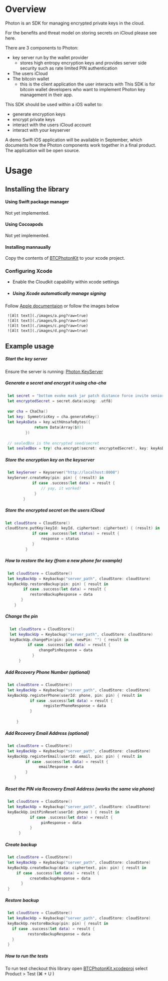 # Overview
Photon is an SDK for managing encrypted private keys in the cloud.

For the benefits and threat model on storing secrets on iCloud please see here.

There are 3 components to Photon:
- key server run by the wallet provider
    - stores high entropy encryption keys and provides server side security such as rate limited PIN authentication
- The users iCloud
- The bitcoin wallet
    - this is the client application the user interacts with
This SDK is for bitcoin wallet developers who want to implement Photon key management in their app.

This SDK should be used within a iOS wallet to:
- generate encryption keys
- encrypt private keys
- interact with the users iCloud account
- interact with your keyserver

A demo Swift iOS application will be available in September, which documents how the Photon components work together in a final product. The application will be open source.

# Usage
## Installing the library

#### Using Swift package manager
Not yet implemented.

#### Using Cocoapods
Not yet implemented.

#### Installing mannaually
Copy the contents of [BTCPhotonKit](./BTCPhotonKit) to your xcode project.

### Configuring Xcode
* Enable the Cloudkit capability within xcode settings

* ##### Using Xcode automatically manage signing
Follow [Apple documentaion](https://developer.apple.com/documentation/cloudkit/enabling_cloudkit_in_your_app) or follow the images below
     
     ![Alt text](./images/a.png?raw=true)
     ![Alt text](./images/b.png?raw=true)
     ![Alt text](./images/c.png?raw=true)
     ![Alt text](./images/d.png?raw=true)

## Example usage

##### Start the key server 
Ensure the server is running: [Photon KeyServer](https://github.com/photon-sdk/photon-keyserver)

##### Generate a secret and encrypt it using cha-cha
```swift
 let secret = "bottom evoke mask jar patch distance force invite senior soccer allow youth normal beauty joke live rebel charge merge episode abandon donor screen video"
 let encryptedSecret = secret.data(using: .utf8)
 
 var cha = ChaCha()
 let key: SymmetricKey = cha.generateKey()
 let keyAsData = key.withUnsafeBytes({
             return Data(Array($0))
         })
 
 // sealedBox is the encrypted seed/secret
 let sealedBox = try! cha.encrypt(secret: encryptedSecret!, key: keyAsData)
```
##### Store the encryption key on the keyserver
```swift
 let keyServer = Keyserver("http://localhost:8000")
 keyServer.createKey(pin: pin) { (result) in
            if case .success(let data) = result {
                // yay, it worked!
             }
        }
```
##### Store the encrypted secret on the users iCloud
```swift
let cloudStore = CloudStore()
cloudStore.putKey(keyId: keyId, ciphertext: ciphertext) { (result) in
            if case .success(let status) = result {
                response = status
            }
         }

```
##### How to restore the key (from a new phone for example)
```swift
 let cloudStore = CloudStore()
 let keyBackUp = Keybackup("server_path", cloudStore: cloudStore)
 keyBackUp.restoreBackup(pin: pin) { result in
        if case .success(let data) = result {
           restoreBackupResponse = data
       }
    }

```

##### Change the pin
```swift
  let cloudStore = CloudStore()
  let keyBackUp = Keybackup("server_path", cloudStore: cloudStore)
  keyBackUp.changePin(pin: pin, newPin: "") { result in
          if case .success(let data) = result {
               changePinResponse = data
            }
      }

```
##### Add Recovery Phone Number (optional)
```swift
 let cloudStore = CloudStore()
 let keyBackUp = Keybackup("server_path", cloudStore: cloudStore)
 keyBackUp.registerPhone(userId: phone, pin: pin) { result in
           if case .success(let data) = result {
                 registerPhoneResponse = data
           }
                   
     }

```
##### Add Recovery Email Address (optional)
```swift
 let cloudStore = CloudStore()
 let keyBackUp = Keybackup("server_path", cloudStore: cloudStore)
 keyBackUp.registerEmail(userId: email, pin: pin) { result in
         if case .success(let data) = result {
               emailResponse = data
         }
    }

```
##### Reset the PIN via Recovery Email Address (works the same via phone)
```swift
 let cloudStore = CloudStore()
 let keyBackUp = Keybackup("server_path", cloudStore: cloudStore)
 keyBackUp.initPinReset(userId: phone ) { result in
           if case .success(let data) = result {
                pinResponse = data
           } 
      }

```
##### Create backup
```swift
 let cloudStore = CloudStore()
 let keyBackUp = Keybackup("server_path", cloudStore: cloudStore)
 keyBackUp.createBackup(data: ciphertext, pin: pin) { result in
     if case .success(let data) = result {
           createBackupResponse = data
       }
 }

```
##### Restore backup
```swift
 let cloudStore = CloudStore()
 let keyBackUp = Keybackup("server_path", cloudStore: cloudStore)
 keyBackUp.restoreBackup(pin: pin) { result in
   if case .success(let data) = result {
          restoreBackupResponse = data
   }
 }

```
##### How to run the tests
To run test checkout this library open [BTCPhotonKit.xcodeproj](./BTCPhotonKit.xcodeproj) 
select Product > Test  (⌘ + U )
